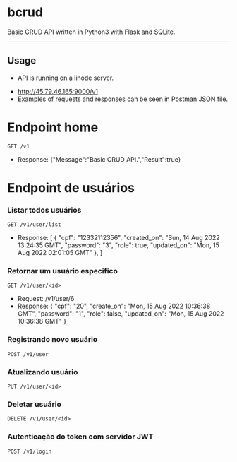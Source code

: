 # bcrud
Basic CRUD API written in Python3 with Flask and SQLite.

<hr>

## Usage

* API is running on a linode server.
- http://45.79.46.165:9000/v1
- Examples of requests and responses can be seen in Postman JSON file.

# Endpoint home

`GET /v1`
* Response: {"Message":"Basic CRUD API.","Result":true}

# Endpoint de usuários

### Listar todos usuários

`GET /v1/user/list`
* Response: 
[
    {
        "cpf": "12332112356",
        "created_on": "Sun, 14 Aug 2022 13:24:35 GMT",
        "password": "3",
        "role": true,
        "updated_on": "Mon, 15 Aug 2022 02:01:05 GMT"
    },
]


### Retornar um usuário especifico

`GET /v1/user/<id>`
* Request: /v1/user/6
* Response:
{
    "cpf": "20",
    "create_on": "Mon, 15 Aug 2022 10:36:38 GMT",
    "password": "1",
    "role": false,
    "updated_on": "Mon, 15 Aug 2022 10:36:38 GMT"
}


### Registrando novo usuário

`POST /v1/user`


### Atualizando usuário

`PUT /v1/user/<id>`


### Deletar usuário

`DELETE /v1/user/<id>`


### Autenticação do token com servidor JWT

`POST /v1/login`
